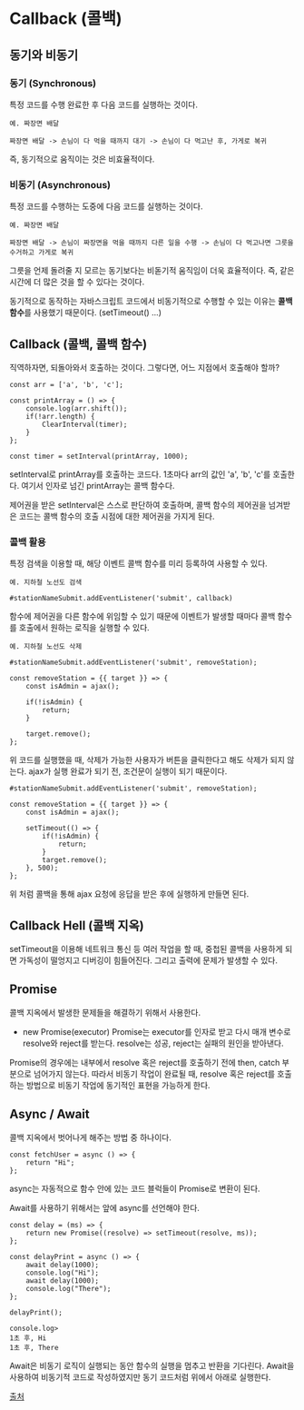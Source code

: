 # Callback (콜백)

## 동기와 비동기
### 동기 (Synchronous)
특정 코드를 수행 완료한 후 다음 코드를 실행하는 것이다.   

```
예. 짜장면 배달

짜장면 배달 -> 손님이 다 먹을 때까지 대기 -> 손님이 다 먹고난 후, 가게로 복귀
```
즉, 동기적으로 움직이는 것은 비효율적이다.   

### 비동기 (Asynchronous)
특정 코드를 수행하는 도중에 다음 코드를 실행하는 것이다.   

```
예. 짜장면 배달

짜장면 배달 -> 손님이 짜장면을 먹을 때까지 다른 일을 수행 -> 손님이 다 먹고나면 그릇을 수거하고 가게로 복귀
```
그릇을 언제 돌려줄 지 모르는 동기보다는 비돋기적 움직임이 더욱 효율적이다. 즉, 같은 시간에 더 많은 것을 할 수 있다는 것이다.   

동기적으로 동작하는 자바스크립트 코드에서 비동기적으로 수행할 수 있는 이유는 <b>콜백 함수</b>를 사용했기 때문이다. (setTimeout() ...)   

## Callback (콜백, 콜백 함수)
직역하자면, 되돌아와서 호출하는 것이다. 그렇다면, 어느 지점에서 호출해야 할까?

```
const arr = ['a', 'b', 'c'];

const printArray = () => {
    console.log(arr.shift());
    if(!arr.length) {
        ClearInterval(timer);
    }
};

const timer = setInterval(printArray, 1000);
```
setInterval로 printArray를 호출하는 코드다. 1초마다 arr의 값인 'a', 'b', 'c'를 호출한다. 여기서 인자로 넘긴 printArray는 콜백 함수다.   

제어권을 받은 setInterval은 스스로 판단하여 호출하며, 콜백 함수의 제어권을 넘겨받은 코드는 콜백 함수의 호출 시점에 대한 제어권을 가지게 된다.   

### 콜백 활용
특정 검색을 이용할 때, 해당 이벤트 콜백 함수를 미리 등록하여 사용할 수 있다. 
```
예. 지하철 노선도 검색

#stationNameSubmit.addEventListener('submit', callback)
```
함수에 제어권을 다른 함수에 위임할 수 있기 때문에 이벤트가 발생할 때마다 콜백 함수를 호출에서 원하는 로직을 실행할 수 있다.   

```
예. 지하철 노선도 삭제

#stationNameSubmit.addEventListener('submit', removeStation);

const removeStation = {{ target }} => {
    const isAdmin = ajax();

    if(!isAdmin) {
        return;
    }

    target.remove();
};
```
위 코드를 실행했을 때, 삭제가 가능한 사용자가 버튼을 클릭한다고 해도 삭제가 되지 않는다. ajax가 실행 완료가 되기 전, 조건문이 실행이 되기 때문이다.

```
#stationNameSubmit.addEventListener('submit', removeStation);

const removeStation = {{ target }} => {
    const isAdmin = ajax();

    setTimeout(() => {
        if(!isAdmin) {
            return;
        }
        target.remove();
    }, 500);
};
```
위 처럼 콜백을 통해 ajax 요청에 응답을 받은 후에 실행하게 만들면 된다.   

## Callback Hell (콜백 지옥)
setTimeout을 이용해 네트워크 통신 등 여러 작업을 할 때, 중첩된 콜백을 사용하게 되면 가독성이 떨엉지고 디버깅이 힘들어진다. 그리고 출력에 문제가 발생할 수 있다.   

## Promise
콜백 지옥에서 발생한 문제들을 해결하기 위해서 사용한다.   

* new Promise(executor)
Promise는 executor를 인자로 받고 다시 매개 변수로 resolve와 reject를 받는다. resolve는 성공, reject는 실패의 원인을 받아낸다.   

Promise의 경우에는 내부에서 resolve 혹은 reject를 호출하기 전에 then, catch 부분으로 넘어가지 않는다. 따라서 비동기 작업이 완료될 때, resolve 혹은 reject를 호출하는 방법으로 비동기 작업에 동기적인 표현을 가능하게 한다.   

## Async / Await
콜백 지옥에서 벗어나게 해주는 방법 중 하나이다. 

```
const fetchUser = async () => {
    return "Hi";
};
```
async는 자동적으로 함수 안에 있는 코드 블럭들이 Promise로 변환이 된다.   

Await를 사용하기 위해서는 앞에 async를 선언해야 한다.

```
const delay = (ms) => {
    return new Promise((resolve) => setTimeout(resolve, ms));
};

const delayPrint = async () => {
    await delay(1000);
    console.log("Hi");
    await delay(1000);
    console.log("There");
};

delayPrint();

console.log>
1초 후, Hi
1초 후, There
```

Await은 비동기 로직이 실행되는 동안 함수의 실행을 멈추고 반환을 기다린다. Await을 사용하여 비동기적 코드로 작성하였지만 동기 코드처럼 위에서 아래로 실행한다. 

[출처](https://www.youtube.com/watch?v=wvEYG6ydAGg)